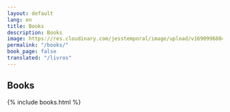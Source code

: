 ```yaml
---
layout: default
lang: en
title: Books
description: Books
image: https://res.cloudinary.com/jesstemporal/image/upload/v1690996804/books/git-microbook-banner_wvbnqz.png
permalink: "/books/"
book_page: false
translated: "/livros"
---
```


## Books

{% include books.html %}
